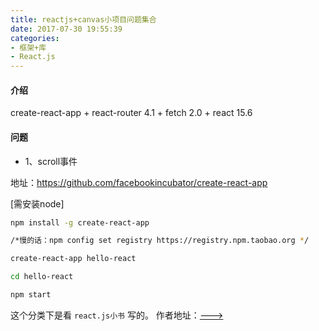 ```yaml
---
title: reactjs+canvas小项目问题集合
date: 2017-07-30 19:55:39
categories:
- 框架+库
- React.js
---
```



#### 介绍

create-react-app + react-router 4.1 + fetch 2.0 + react 15.6

<!--more-->


#### 问题

+ 1、scroll事件



地址：<https://github.com/facebookincubator/create-react-app>

[需安装node]

```bash
npm install -g create-react-app

/*慢的话：npm config set registry https://registry.npm.taobao.org */

create-react-app hello-react

cd hello-react

npm start

```

这个分类下是看 `react.js小书` 写的。 作者地址：[--->](http://huziketang.com/books/react/)
